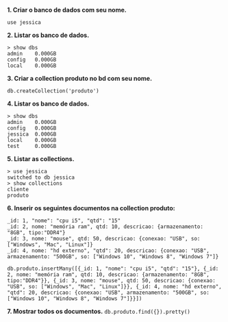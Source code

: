 **1. Criar o banco de dados com seu nome.**

`use jessica`

**2. Listar os banco de dados.**

```
> show dbs
admin    0.000GB
config   0.000GB
local    0.000GB
``` 

**3. Criar a collection produto no bd com seu nome.**

` db.createCollection('produto') `

**4. Listar os banco de dados.**
```
> show dbs
admin    0.000GB
config   0.000GB
jessica  0.000GB
local    0.000GB
test     0.000GB
```

**5. Listar as collections.**
```
> use jessica
switched to db jessica
> show collections
cliente
produto
```

**6. Inserir os seguintes documentos na collection produto:**
```
_id: 1, "nome": "cpu i5", "qtd": "15"
_id: 2, nome: "memória ram", qtd: 10, descricao: {armazenamento: "8GB", tipo:"DDR4"}
_id: 3, nome: "mouse", qtd: 50, descricao: {conexao: "USB", so: ["Windows", "Mac", "Linux"]}
_id: 4, nome: "hd externo", "qtd": 20, descricao: {conexao: "USB", armazenamento: "500GB", so: ["Windows 10", "Windows 8", "Windows 7"]}
``` 

```
db.produto.insertMany([{_id: 1, "nome": "cpu i5", "qtd": "15"}, {_id: 2, nome: "memória ram", qtd: 10, descricao: {armazenamento: "8GB", tipo:"DDR4"}}, {_id: 3, nome: "mouse", qtd: 50, descricao: {conexao: "USB", so: ["Windows", "Mac", "Linux"]}}, {_id: 4, nome: "hd externo", "qtd": 20, descricao: {conexao: "USB", armazenamento: "500GB", so: ["Windows 10", "Windows 8", "Windows 7"]}}])

```
**7. Mostrar todos os documentos.**
` db.produto.find({}).pretty() `